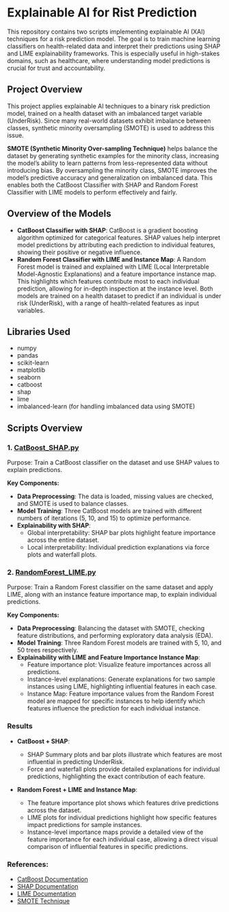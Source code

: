 # Explainable AI for Rist Prediction

This repository contains two scripts implementing explainable AI (XAI) techniques for a risk prediction model. The goal is to train machine learning classifiers on health-related data and interpret their predictions using SHAP and LIME explainability frameworks. This is especially useful in high-stakes domains, such as healthcare, where understanding model predictions is crucial for trust and accountability.


## Project Overview

This project applies explainable AI techniques to a binary risk prediction model, trained on a health dataset with an imbalanced target variable (UnderRisk). Since many real-world datasets exhibit imbalance between classes, synthetic minority oversampling (SMOTE) is used to address this issue.

**SMOTE (Synthetic Minority Over-sampling Technique)** helps balance the dataset by generating synthetic examples for the minority class, increasing the model’s ability to learn patterns from less-represented data without introducing bias. By oversampling the minority class, SMOTE improves the model’s predictive accuracy and generalization on imbalanced data. This enables both the CatBoost Classifier with SHAP and Random Forest Classifier with LIME models to perform effectively and fairly.


## Overview of the Models

* **CatBoost Classifier with SHAP**: CatBoost is a gradient boosting algorithm optimized for categorical features. SHAP values help interpret model predictions by attributing each prediction to individual features, showing their positive or negative influence.
* **Random Forest Classifier with LIME and Instance Map**: A Random Forest model is trained and explained with LIME (Local Interpretable Model-Agnostic Explanations) and a feature importance instance map. This highlights which features contribute most to each individual prediction, allowing for in-depth inspection at the instance level.
Both models are trained on a health dataset to predict if an individual is under risk (UnderRisk), with a range of health-related features as input variables.


## Libraries Used
* numpy
* pandas
* scikit-learn
* matplotlib
* seaborn
* catboost
* shap
* lime
* imbalanced-learn (for handling imbalanced data using SMOTE)

## Scripts Overview

### 1. [CatBoost_SHAP.py](https://github.com/EvangeliaPetraki/Explainable_AI/blob/main/CatBoost_SHAP.py)
Purpose: Train a CatBoost classifier on the dataset and use SHAP values to explain predictions.

**Key Components:** 

* **Data Preprocessing**: The data is loaded, missing values are checked, and SMOTE is used to balance classes.
* **Model Training**: Three CatBoost models are trained with different numbers of iterations (5, 10, and 15) to optimize performance.
* **Explainability with SHAP**:
  * Global interpretability: SHAP bar plots highlight feature importance across the entire dataset.
  * Local interpretability: Individual prediction explanations via force plots and waterfall plots.

### 2. [RandomForest_LIME.py](https://github.com/EvangeliaPetraki/Explainable_AI/blob/main/RandomForest_LIME)
Purpose: Train a Random Forest classifier on the same dataset and apply LIME, along with an instance feature importance map, to explain individual predictions.

**Key Components:**

* **Data Preprocessing**: Balancing the dataset with SMOTE, checking feature distributions, and performing exploratory data analysis (EDA).
* **Model Training**: Three Random Forest models are trained with 5, 10, and 50 trees respectively.
* **Explainability with LIME and Feature Importance Instance Map**:
  * Feature importance plot: Visualize feature importances across all predictions.
  * Instance-level explanations: Generate explanations for two sample instances using LIME, highlighting influential features in each case.
  * Instance Map: Feature importance values from the Random Forest model are mapped for specific instances to help identify which features influence the prediction for each individual instance.
 
### Results

* **CatBoost + SHAP**:
  * SHAP Summary plots and bar plots illustrate which features are most influential in predicting UnderRisk.
  * Force and waterfall plots provide detailed explanations for individual predictions, highlighting the exact contribution of each feature.

* **Random Forest + LIME and Instance Map**:
  * The feature importance plot shows which features drive predictions across the dataset.
  * LIME plots for individual predictions highlight how specific features impact predictions for sample instances.
  * Instance-level importance maps provide a detailed view of the feature importance for each individual case, allowing a direct visual comparison of influential features in specific predictions.

### References: 
* [CatBoost Documentation](https://catboost.ai/)
* [SHAP Documentation](https://shap.readthedocs.io/en/latest/)
* [LIME Documentation](https://lime.readthedocs.io/en/latest/)
* [SMOTE Technique](https://imbalanced-learn.org/stable/references/generated/imblearn.over_sampling.SMOTE.html)
